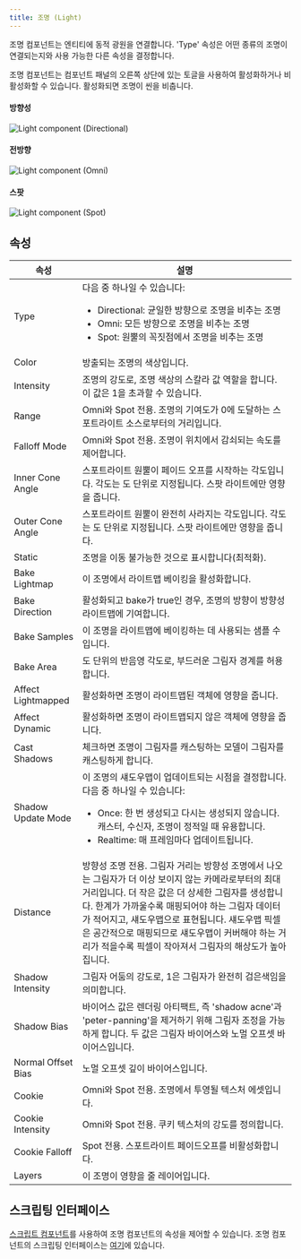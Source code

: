 ```yaml
---
title: 조명 (Light)
---
```


조명 컴포넌트는 엔티티에 동적 광원을 연결합니다. 'Type' 속성은 어떤 종류의 조명이 연결되는지와 사용 가능한 다른 속성을 결정합니다.

조명 컴포넌트는 컴포넌트 패널의 오른쪽 상단에 있는 토글을 사용하여 활성화하거나 비활성화할 수 있습니다. 활성화되면 조명이 씬을 비춥니다.

#### 방향성

![Light component (Directional)](/img/user-manual/scenes/components/component-light-directional.png)

#### 전방향

![Light component (Omni)](/img/user-manual/scenes/components/component-light-point.png)

#### 스팟

![Light component (Spot)](/img/user-manual/scenes/components/component-light-spot.png)

## 속성

| 속성                | 설명 |
|--------------------|-------------|
| Type               | 다음 중 하나일 수 있습니다: <ul><li>Directional: 균일한 방향으로 조명을 비추는 조명</li><li>Omni: 모든 방향으로 조명을 비추는 조명</li><li>Spot: 원뿔의 꼭짓점에서 조명을 비추는 조명</li></ul> |
| Color              | 방출되는 조명의 색상입니다. |
| Intensity          | 조명의 강도로, 조명 색상의 스칼라 값 역할을 합니다. 이 값은 1을 초과할 수 있습니다. |
| Range              | Omni와 Spot 전용. 조명의 기여도가 0에 도달하는 스포트라이트 소스로부터의 거리입니다. |
| Falloff Mode       | Omni와 Spot 전용. 조명이 위치에서 감쇠되는 속도를 제어합니다. |
| Inner Cone Angle   | 스포트라이트 원뿔이 페이드 오프를 시작하는 각도입니다. 각도는 도 단위로 지정됩니다. 스팟 라이트에만 영향을 줍니다. |
| Outer Cone Angle   | 스포트라이트 원뿔이 완전히 사라지는 각도입니다. 각도는 도 단위로 지정됩니다. 스팟 라이트에만 영향을 줍니다. |
| Static             | 조명을 이동 불가능한 것으로 표시합니다(최적화). |
| Bake Lightmap      | 이 조명에서 라이트맵 베이킹을 활성화합니다. |
| Bake Direction     | 활성화되고 bake가 true인 경우, 조명의 방향이 방향성 라이트맵에 기여합니다. |
| Bake Samples       | 이 조명을 라이트맵에 베이킹하는 데 사용되는 샘플 수입니다. |
| Bake Area          | 도 단위의 반음영 각도로, 부드러운 그림자 경계를 허용합니다. |
| Affect Lightmapped | 활성화하면 조명이 라이트맵된 객체에 영향을 줍니다. |
| Affect Dynamic     | 활성화하면 조명이 라이트맵되지 않은 객체에 영향을 줍니다. |
| Cast Shadows       | 체크하면 조명이 그림자를 캐스팅하는 모델이 그림자를 캐스팅하게 합니다. |
| Shadow Update Mode | 이 조명의 섀도우맵이 업데이트되는 시점을 결정합니다. 다음 중 하나일 수 있습니다: <ul><li>Once: 한 번 생성되고 다시는 생성되지 않습니다. 캐스터, 수신자, 조명이 정적일 때 유용합니다.</li><li>Realtime: 매 프레임마다 업데이트됩니다.</li></ul> |
| Distance           | 방향성 조명 전용. 그림자 거리는 방향성 조명에서 나오는 그림자가 더 이상 보이지 않는 카메라로부터의 최대 거리입니다. 더 작은 값은 더 상세한 그림자를 생성합니다. 한계가 가까울수록 매핑되어야 하는 그림자 데이터가 적어지고, 섀도우맵으로 표현됩니다. 섀도우맵 픽셀은 공간적으로 매핑되므로 섀도우맵이 커버해야 하는 거리가 적을수록 픽셀이 작아져서 그림자의 해상도가 높아집니다. |
| Shadow Intensity | 그림자 어둠의 강도로, 1은 그림자가 완전히 검은색임을 의미합니다. |
| Shadow Bias        | 바이어스 값은 렌더링 아티팩트, 즉 'shadow acne'과 'peter-panning'을 제거하기 위해 그림자 조정을 가능하게 합니다. 두 값은 그림자 바이어스와 노멀 오프셋 바이어스입니다. |
| Normal Offset Bias | 노멀 오프셋 깊이 바이어스입니다. |
| Cookie             | Omni와 Spot 전용. 조명에서 투영될 텍스처 에셋입니다. |
| Cookie Intensity   | Omni와 Spot 전용. 쿠키 텍스처의 강도를 정의합니다. |
| Cookie Falloff     | Spot 전용. 스포트라이트 페이드오프를 비활성화합니다. |
| Layers             | 이 조명이 영향을 줄 레이어입니다.|

## 스크립팅 인터페이스

[스크립트 컴포넌트][4]를 사용하여 조명 컴포넌트의 속성을 제어할 수 있습니다. 조명 컴포넌트의 스크립팅 인터페이스는 [여기][5]에 있습니다.

[4]: /user-manual/scenes/components/script
[5]: https://manual.oasisserver.link/engine/classes/LightComponent.html
